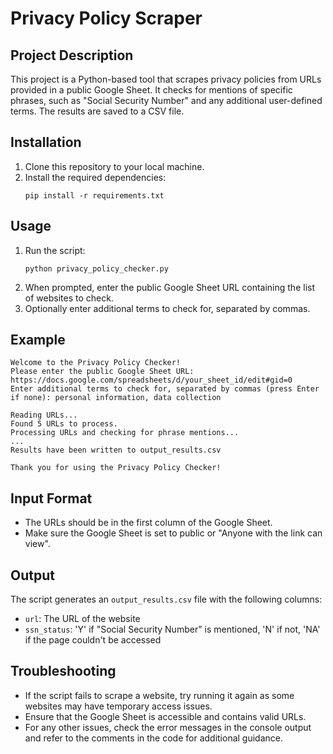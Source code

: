 # Privacy Policy Scraper

## Project Description
This project is a Python-based tool that scrapes privacy policies from URLs provided in a public Google Sheet. It checks for mentions of specific phrases, such as "Social Security Number" and any additional user-defined terms. The results are saved to a CSV file.

## Installation
1. Clone this repository to your local machine.
2. Install the required dependencies:
   ```
   pip install -r requirements.txt
   ```

## Usage
1. Run the script:
   ```
   python privacy_policy_checker.py
   ```
2. When prompted, enter the public Google Sheet URL containing the list of websites to check.
3. Optionally enter additional terms to check for, separated by commas.

## Example
```
Welcome to the Privacy Policy Checker!
Please enter the public Google Sheet URL: https://docs.google.com/spreadsheets/d/your_sheet_id/edit#gid=0
Enter additional terms to check for, separated by commas (press Enter if none): personal information, data collection

Reading URLs...
Found 5 URLs to process.
Processing URLs and checking for phrase mentions...
...
Results have been written to output_results.csv

Thank you for using the Privacy Policy Checker!
```

## Input Format
- The URLs should be in the first column of the Google Sheet.
- Make sure the Google Sheet is set to public or "Anyone with the link can view".

## Output
The script generates an `output_results.csv` file with the following columns:
- `url`: The URL of the website
- `ssn_status`: 'Y' if "Social Security Number" is mentioned, 'N' if not, 'NA' if the page couldn't be accessed

## Troubleshooting
- If the script fails to scrape a website, try running it again as some websites may have temporary access issues.
- Ensure that the Google Sheet is accessible and contains valid URLs.
- For any other issues, check the error messages in the console output and refer to the comments in the code for additional guidance.
